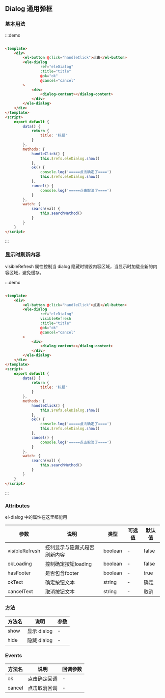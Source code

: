 ## Dialog 通用弹框

### 基本用法

:::demo

```html

<template>
    <div>
        <el-button @click="handleClick">点击</el-button>
        <ele-dialog
                ref="eleDialog"
                :title="title"
                @ok="ok"
                @cancel="cancel"
        >
            <div>
                <dialog-content></dialog-content>
            </div>
        </ele-dialog>
    </div>
</template>
<script>
    export default {
        data() {
            return {
                title: '标题'
            }
        },
        methods: {
            handleClick() {
                this.$refs.eleDialog.show()
            },
            ok() {
                console.log('=====点击确定了====')
                this.$refs.eleDialog.show()
            },
            cancel() {
                console.log('=====点击取消了====')
            }
        },
        watch: {
            search(val) {
                this.searchMethod()
            }
        }
    }
</script>
```

:::

### 显示时刷新内容

visibleRefresh 属性控制当 dialog 隐藏时销毁内容区域，当显示时加载全新的内容区域，避免缓存。

:::demo

```html

<template>
    <div>
        <el-button @click="handleClick">点击</el-button>
        <ele-dialog
                ref="eleDialog"
                visibleRefresh
                :title="title"
                @ok="ok"
                @cancel="cancel"
        >
            <div>
                <dialog-content></dialog-content>
            </div>
        </ele-dialog>
    </div>
</template>
<script>
    export default {
        data() {
            return {
                title: '标题'
            }
        },
        methods: {
            handleClick() {
                this.$refs.eleDialog.show()
            },
            ok() {
                console.log('=====点击确定了====')
                this.$refs.eleDialog.show()
            },
            cancel() {
                console.log('=====点击取消了====')
            }
        },
        watch: {
            search(val) {
                this.searchMethod()
            }
        }
    }
</script>
```

:::

### Attributes
el-dialog 中的属性在这里都能用

| 参数            | 说明             | 类型      | 可选值  | 默认值   |
|----------------|----------------|---------|------|-------|
| visibleRefresh | 控制显示与隐藏式是否刷新内容 | boolean | - | false |
| okLoading | 控制确定按钮loading  | boolean | - | false |
| hasFooter | 是否包含footer     | boolean | - | true  |
| okText | 确定按钮文本         | string  | - | 确定    |
| cancelText | 取消按钮文本         | string  | - | 取消    |

### 方法

| 方法名 | 说明 | 参数 |
|---------- |--|---------- |
| show | 显示 dialog | - |
| hide | 隐藏 dialog | - |

### Events

| 方法名 | 说明 | 回调参数 |
|---------- |--|---------- |
| ok | 点击确定回调 | - |
| cancel | 点击取消回调 | - | 
